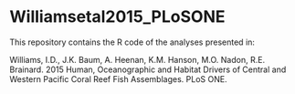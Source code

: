 # Williamsetal2015_PLoSONE

This repository contains the R code of the analyses presented in:

Williams, I.D., J.K. Baum, A. Heenan, K.M. Hanson, M.O. Nadon, R.E. Brainard. 2015 Human, Oceanographic and Habitat Drivers of Central and Western Pacific Coral Reef Fish Assemblages. PLoS ONE. 


